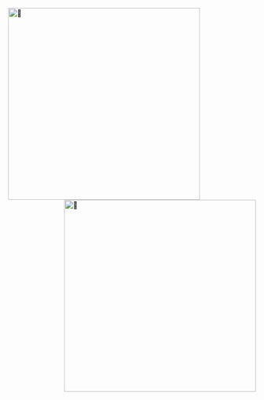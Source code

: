 [<img align="left" width="390" alt="🦑" src="https://gist.githubusercontent.com/stephenreynolds/93f525af5d555e132b7fac2b0c7e9408/raw/left.svg">](#)
[<img align="right" width="390" alt="🦑" src="https://gist.githubusercontent.com/stephenreynolds/93f525af5d555e132b7fac2b0c7e9408/raw/right.svg">](#)
